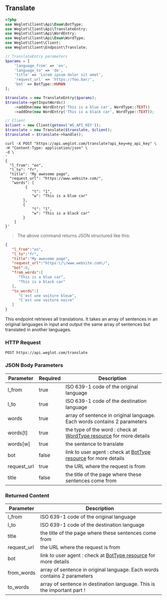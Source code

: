 ## Translate

```php
<?php
use Weglot\Client\Api\Enum\BotType;
use Weglot\Client\Api\TranslateEntry;
use Weglot\Client\Api\WordEntry;
use Weglot\Client\Api\Enum\WordType;
use Weglot\Client\Client;
use Weglot\Client\Endpoint\Translate;

// TranslateEntry parameters
$params = [
    'language_from' => 'en',
    'language_to' => 'de',
    'title' => 'Lorem ipsum dolor sit amet',
    'request_url' => 'https://foo.bar/',
    'bot' => BotType::HUMAN
];

$translate = new TranslateEntry($params);
$translate->getInputWords()
    ->addOne(new WordEntry('This is a blue car', WordType::TEXT))
    ->addOne(new WordEntry('This is a black car', WordType::TEXT));

// Client
$client = new Client(getenv('WG_API_KEY'));
$translate = new Translate($translate, $client);
$translated = $translate->handle();
```

```shell
curl -X POST "https://api.weglot.com/translate?api_key=my_api_key" \
-H "Content-Type: application/json" \
-d \
'
{
  "l_from": "en",
  "l_to": "fr",
  "title": "My awesome page",
  "request_url": "https://www.website.com/",
   "words": [
         {
            "t": "1",
            "w": "This is a blue car"
        },
        {
            "t": "1",
            "w": "This is a black car"
        }
    ]
}'
```

> The above command returns JSON structured like this:

```json
{  
   "l_from":"en",
   "l_to":"fr",
   "title":"My awesome page",
   "request_url":"https:\/\/www.website.com\/",
   "bot":0,
   "from_words":[  
      "This is a blue car",
      "This is a black car"
   ],
   "to_words":[  
      "C'est une voiture bleue",
      "C'est une voiture noire"
   ]
}
```

This endpoint retrieves all translations. It takes an array of sentences in an original languages in input and output the same array of sentences but translated in another languages.

### HTTP Request

`POST https://api.weglot.com/translate`

### JSON Body Parameters

Parameter | Required | Description
--------- | -------- | -----------
l_from | true | ISO 639-1 code of the original language
l_to | true | ISO 639-1 code of the destination language
words | true | array of sentence in original language. Each words contains 2 parameters 
words\[t\] | true | the type of the word : check at [WordType resource](#wordtype) for more details
words\[w\] | true | the sentence to translate
bot | false | link to user agent : check at [BotType resource](#bottype) for more details
request_url | true | the URL where the request is from
title | false | the title of the page where these sentences come from

### Returned Content

Parameter  | Description
--------- | -----------
l_from | ISO 639-1 code of the original language
l_to | ISO 639-1 code of the destination language
title | the title of the page where these sentences come from
request_url | the URL where the request is from
bot | link to user agent : check at [BotType resource](#bottype) for more details
from_words | array of sentence in original language. Each words contains 2 parameters 
to_words | array of sentence in destination language. This is the important part !

